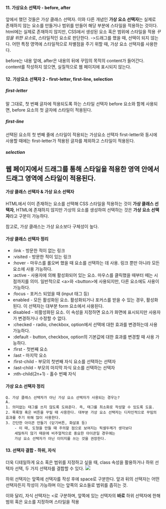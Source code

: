 #### 11. 가상요소 선택자 - before, after
앞에서 했던 것들은 가상 클래스 선택자. 이와 다른 개념인 **가상 요소 선택자**는 실제로 존재하지 않는 요소를 만들거나 범위를 만들어 해당 부분에 스타일을 적용하는 것이다.
html에는 실제로 존재하지 않지만, CSS에서 생성된 요소 혹은 범위에 스타일을 적용
*꾸밈을 위한 요소*로, 스타일적인 요소로 판단한다.
  ->드래그를 했을 때, 선택이 되지 않는다.
어떤 특정 영역에 스타일적으로 차별점을 주기 위할 때, 가상 요소 선택자를 사용한다.

before는 내용 앞에, after은 내용의 뒤에 꾸밈의 목적의 content가 들어간다.
content를 작성하지 않으면, 실질적으로 웹 페이지에 표시되지 않는다.

#### 12. 가상요소 선택자 2 - first-letter, first-line, selection

##### first-letter
말 그대로, 첫 번째 글자에 적용되도록 하는 스타일 선택자
before 요소와 함께 사용되면, before 요소의 첫 글자에 스타일이 적용된다. 

##### first-line
선택된 요소의 첫 번째 줄에 스타일이 적용되는 가상요소 선택자
first-letter와 동시에 사용할 때에는 first-letter가 적용된 글자를 제외하고 스타일이 적용된다.

##### selection
웹 페이지에서 드래그를 통해 스타일을 적용한 영역 안에서 드래그 영역에 스타일이 적용된다.
---
#### 가상 클래스 선택자 & 가상 요소 선택자
HTML에서 이미 존재하는 요소를 선택해 CSS 스타일을 적용하는 것이 **가상 클래스 선택자**,
HTML에 존재하지 않지만 가상의 요소를 생성하여 선택하는 것은 **가상 요소 선택자**라고 구분이 가능하다.

참고로, 가상 클래스는 가상 요소보다 구체성이 높다.

#### 가상 클래스 선택자 정리
- :link - 방문한 적이 없는 링크
- :visited - 방문한 적이 있는 링크
- :hover - 마우스를 롤오버 했을 때 요소를 선택하는 데 사용. 링크 뿐만 아니라 모든 요소에 사용 가능하다.
- :active - 사용자에 의해 활성화되어 있는 요소. 마우스를 클릭했을 때부터 떼는 시점까지를 의미. 일반적으로 &lt;a&gt;와 &lt;button&gt;에 사용되지만, 다른 요소에도 사용이 가능하다.
- :focus - 포커스 되었을 때 (input 태그 등)
- enabled - 모든 활성화된 요소. 활성화되거나 포커스를 받을 수 있는 경우, 활성화된다. 이 선택자는 대부분 form 요소에서 사용된다.
- disabled - 비활성화된 요소. 이 속성을 지정하면 요소가 화면에 표시되지만 사용자가 변경하거나 수정할 수 없다.
- :checked - radio, checkbox, option에서 선택에 대한 효과를 변경하는데 사용 가능하다.
- :default - button, checkbox, option의 기본값에 대한 효과를 변경할 때 사용 가능하다.
- :first - 첫번째 요소
- :last - 마지막 요소
- :first-child - 부모의 첫번째 자식 요소를 선택하는 선택자
- :last-child - 부모의 마지막 자식 요소를 선택하는 선택자
- :nth-child(2n+1) - 홀수 번째 자식


#### 가상 요소 선택자 정리

```
Q. 가상 클래스 선택자가 아닌 가상 요소 선택자가 사용되는 경우는?
A.
1. 의미없는 태그를 쓰지 않도록 도와준다. 즉, 태그를 최소화로 작성할 수 있도록 도움.
2. 목록형 혹은 버튼을 꾸밀 때 사용한다. 대부분 가상 요소 선택자는 디자인적으로 꾸밈의 효과를 주기 위해 많이 사용한다.
3. 간단한 아이콘 만들기 (닫기버튼, 화살표 등) 
    - 이 때, 도형을 만들 때 주의할 점으로 보여지는 픽셀두께가 생각보다 
    세밀하지 않기 때문에 비주얼적으로 중요한 아이콘일 경우에는 
    가상 요소 선택자가 아닌 이미지를 쓰는 것을 권장한다.
```

#### 13. 선택자 결합 - 하위, 자식
더욱 디테일하게 요소 혹은 범위를 지정하고 싶을 때, class 속성을 활용하거나 하위 선택자 선택, 두 가지 선택자를 결합할 수 있다.
<img src="https://t1.daumcdn.net/cfile/tistory/24581145578CBB7C15">

하위 선택자는 앞쪽에 선택자를 작성 후에 space로 구분한다.
앞과 뒤의 선택자는 어떤 선택자든지 작성이 가능하며 이는 앞쪽의 요소들로 범위를 좁히는 것.

이와 달리, 자식 선택자는 &lt;로 구분하며, 앞쪽에 있는 선택자의 **바로** 하위 선택자에 한해 범위 혹은 요소를 지정하며 스타일을 적용
